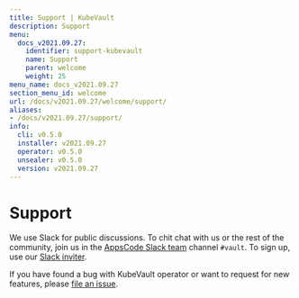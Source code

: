 ```yaml
---
title: Support | KubeVault
description: Support
menu:
  docs_v2021.09.27:
    identifier: support-kubevault
    name: Support
    parent: welcome
    weight: 25
menu_name: docs_v2021.09.27
section_menu_id: welcome
url: /docs/v2021.09.27/welcome/support/
aliases:
- /docs/v2021.09.27/support/
info:
  cli: v0.5.0
  installer: v2021.09.27
  operator: v0.5.0
  unsealer: v0.5.0
  version: v2021.09.27
---
```


# Support

We use Slack for public discussions. To chit chat with us or the rest of the community, join us in the [AppsCode Slack team](https://appscode.slack.com/messages/kubevault/) channel `#vault`. To sign up, use our [Slack inviter](https://slack.appscode.com/).

If you have found a bug with KubeVault operator or want to request for new features, please [file an issue](https://github.com/kubevault/kubevault/issues/new).
